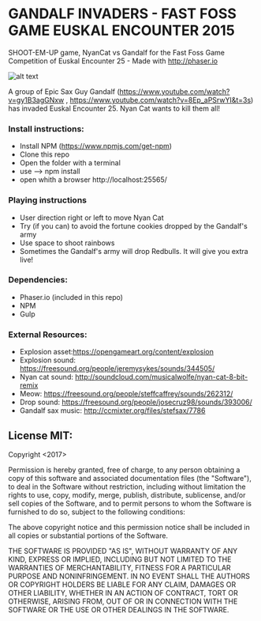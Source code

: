 # GANDALF INVADERS - FAST FOSS GAME EUSKAL ENCOUNTER 2015

SHOOT-EM-UP game, NyanCat vs Gandalf for the Fast Foss Game Competition of Euskal Encounter 25 - Made with http://phaser.io

![alt text](https://raw.githubusercontent.com/eriscoand/gandalfs_invadrs/master/screen.PNG)

A group of Epic Sax Guy Gandalf (https://www.youtube.com/watch?v=gy1B3agGNxw , https://www.youtube.com/watch?v=8Ep_aPSrwYI&t=3s) has invaded Euskal Encounter 25. Nyan Cat wants to kill them all! 

### Install instructions:

- Install NPM (https://www.npmjs.com/get-npm)
- Clone this repo
- Open the folder with a terminal
- use --> npm install
- open whith a browser http://localhost:25565/

### Playing instructions

- User direction right or left to move Nyan Cat
- Try (if you can) to avoid the fortune cookies dropped by the Gandalf's army
- Use space to shoot rainbows
- Sometimes the Gandalf's army will drop Redbulls. It will give you extra live!

### Dependencies:

- Phaser.io (included in this repo)
- NPM
- Gulp

### External Resources:

- Explosion asset:https://opengameart.org/content/explosion
- Explosion sound: https://freesound.org/people/jeremysykes/sounds/344505/
- Nyan cat sound: http://soundcloud.com/musicalwolfe/nyan-cat-8-bit-remix
- Meow: https://freesound.org/people/steffcaffrey/sounds/262312/
- Drop sound: https://freesound.org/people/josecruz98/sounds/393006/
- Gandalf sax music: http://ccmixter.org/files/stefsax/7786

## License MIT:

Copyright <2017> <Eric Risco de la Torre>

Permission is hereby granted, free of charge, to any person obtaining a copy of this software and associated documentation files (the "Software"), to deal in the Software without restriction, including without limitation the rights to use, copy, modify, merge, publish, distribute, sublicense, and/or sell copies of the Software, and to permit persons to whom the Software is furnished to do so, subject to the following conditions:

The above copyright notice and this permission notice shall be included in all copies or substantial portions of the Software.

THE SOFTWARE IS PROVIDED "AS IS", WITHOUT WARRANTY OF ANY KIND, EXPRESS OR IMPLIED, INCLUDING BUT NOT LIMITED TO THE WARRANTIES OF MERCHANTABILITY, FITNESS FOR A PARTICULAR PURPOSE AND NONINFRINGEMENT. IN NO EVENT SHALL THE AUTHORS OR COPYRIGHT HOLDERS BE LIABLE FOR ANY CLAIM, DAMAGES OR OTHER LIABILITY, WHETHER IN AN ACTION OF CONTRACT, TORT OR OTHERWISE, ARISING FROM, OUT OF OR IN CONNECTION WITH THE SOFTWARE OR THE USE OR OTHER DEALINGS IN THE SOFTWARE.
